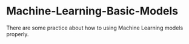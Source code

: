 # Machine-Learning-Basic-Models
There are some practice about how to using Machine Learning models properly.
